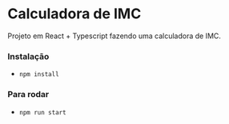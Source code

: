 # Calculadora de IMC

Projeto em React + Typescript fazendo uma calculadora de IMC.

### Instalação

- `npm install`

### Para rodar

- `npm run start`